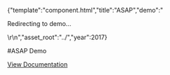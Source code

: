{"template":"component.html","title":"ASAP","demo":"<p>Redirecting to demo...</p>\r\n<script>\r\n  window.location.href = \"https://formstone.it/demo/_extra/asap/index.php\";\r\n</script>","asset_root":"../","year":2017}

 #ASAP Demo
<p class="back_link"><a href="https://formstone.it/components/asap">View Documentation</a></p>